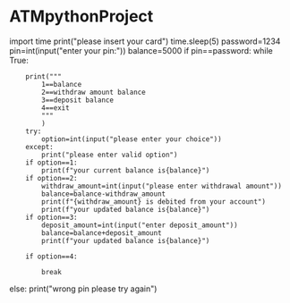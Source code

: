 # ATMpythonProject
import time
print("please insert your card")
time.sleep(5)
password=1234
pin=int(input("enter your pin:"))
balance=5000
if pin==password:
	while True:

		print("""
			1==balance
			2==withdraw amount balance
			3==deposit balance
			4==exit
			"""
			)
		try:
			option=int(input("please enter your choice"))
		except:
			print("please enter valid option")
		if option==1:
			print(f"your current balance is{balance}")
		if option==2:
			withdraw_amount=int(input("please enter withdrawal amount"))
			balance=balance-withdraw_amount
			print(f"{withdraw_amount} is debited from your account")
			print(f"your updated balance is{balance}")
		if option==3:
			deposit_amount=int(input("enter deposit_amount"))
			balance=balance+deposit_amount
			print(f"your updated balance is{balance}")

		if option==4:

			break


	
else:
	print("wrong pin please try again")

